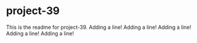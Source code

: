 # project-39

This is the readme for project-39.
Adding a line!
Adding a line!
Adding a line!
Adding a line!
Adding a line!
